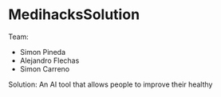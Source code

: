 # MedihacksSolution
Team:
- Simon Pineda
- Alejandro Flechas
- Simon Carreno

Solution:
An AI tool that allows people to improve their healthy